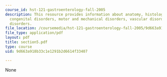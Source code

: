 ```yaml
---
course_id: hst-121-gastroenterology-fall-2005
description: This resource provides information about anatomy, histology, physiology,
  congenital disorders, motor and mechanical disorders, vascular disorders, and inflammatory
  disorders.
file_location: /coursemedia/hst-121-gastroenterology-fall-2005/9d663a918b33c1e1291b2d6614f33407_section5.pdf
file_type: application/pdf
layout: pdf
title: section5.pdf
type: course
uid: 9d663a918b33c1e1291b2d6614f33407

---
```

None